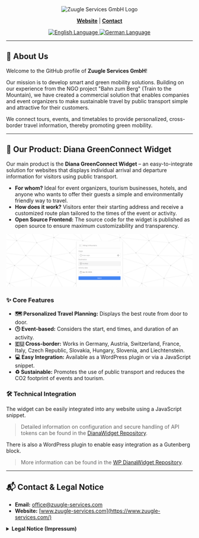 <div align="center">
  <img src="https://github.com/user-attachments/assets/75eaceeb-d09f-4ca5-a35c-2e8cd451f473" alt="Zuugle Services GmbH Logo" width="400"/>
  <p>
    <a href="https://www.zuugle-services.com/"><strong>Website</strong></a> |
    <a href="mailto:office@zuugle-services.com"><strong>Contact</strong></a>
  </p>
</div>

<div align="center">
  <a href="https://github.com/zuugle-services/.github/blob/profile/README.md">
    <img src="https://img.shields.io/badge/lang-en-red.svg" alt="English Language">
  </a>
  <a href="https://github.com/zuugle-services/.github/blob/profile/README.de.md">
    <img src="https://img.shields.io/badge/lang-de-yellow.svg" alt="German Language">
  </a>
</div>

---

## 👋 About Us

Welcome to the GitHub profile of **Zuugle Services GmbH**!

Our mission is to develop smart and green mobility solutions. Building on our experience from the NGO project "Bahn zum Berg" (Train to the Mountain), we have created a commercial solution that enables companies and event organizers to make sustainable travel by public transport simple and attractive for their customers.

We connect tours, events, and timetables to provide personalized, cross-border travel information, thereby promoting green mobility.

---

## 🚀 Our Product: Diana GreenConnect Widget

Our main product is the **Diana GreenConnect Widget** – an easy-to-integrate solution for websites that displays individual arrival and departure information for visitors using public transport.

- **For whom?** Ideal for event organizers, tourism businesses, hotels, and anyone who wants to offer their guests a simple and environmentally friendly way to travel.
- **How does it work?** Visitors enter their starting address and receive a customized route plan tailored to the times of the event or activity.
- **Open Source Frontend:** The source code for the widget is published as open source to ensure maximum customizability and transparency.

<div align="center">
  <img src="https://raw.githubusercontent.com/zuugle-services/DianaWidget/main/img/preview.png" alt="Diana GreenConnect Widget Preview" width=""/>
</div>

### ✨ Core Features

- **🗺️ Personalized Travel Planning:** Displays the best route from door to door.
- **🕒 Event-based:** Considers the start, end times, and duration of an activity.
- **🇪🇺 Cross-border:** Works in Germany, Austria, Switzerland, France, Italy, Czech Republic, Slovakia, Hungary, Slovenia, and Liechtenstein.
- **💻 Easy Integration:** Available as a WordPress plugin or via a JavaScript snippet.
- **♻️ Sustainable:** Promotes the use of public transport and reduces the CO2 footprint of events and tourism.

### 🛠️ Technical Integration

The widget can be easily integrated into any website using a JavaScript snippet.
> Detailed information on configuration and secure handling of API tokens can be found in the [DianaWidget Repository](https://github.com/zuugle-services/DianaWidget).

There is also a WordPress plugin to enable easy integration as a Gutenberg block.
> More information can be found in the [WP DianaWidget Repository](https://github.com/zuugle-services/wp-diana-widget).

---

## 📬 Contact & Legal Notice

- **Email:** [office@zuugle-services.com](mailto:office@zuugle-services.com)
- **Website:** [www.zuugle-services.com](https://www.zuugle-services.com/)

<details>
  <summary><strong>Legal Notice (Impressum)</strong></summary>
  <p>
    <strong>Zuugle Services GmbH</strong><br>
    Blutgasse 9/3<br>
    A-1010 Vienna, Austria<br>
    Commercial Register Court Vienna: FN 610812 d<br>
    VAT Identification Number: ATU79853525<br>
    European Commission PIC: 880412838
  </p>
</details>
